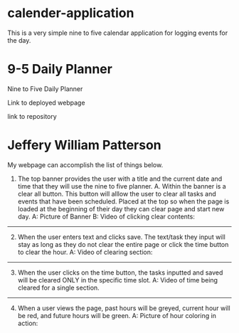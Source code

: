 # calender-application
This is a very simple nine to five calendar application for logging events for the day.

# 9-5 Daily Planner
Nine to Five Daily Planner

Link to deployed webpage 

link to repository

# Jeffery William Patterson

My webpage can accomplish the list of things below.
1. The top banner provides the user with a title and the current date and time that they will use the nine to five planner.
    A. Within the banner is a clear all button. This button will alllow the user to clear all tasks and events that have been scheduled. Placed at the top so when the page is loaded at the beginning of their day they can clear page and start new day.
        A: Picture of Banner
        B: Video of clicking clear contents:
***
2. When the user enters text and clicks save. The text/task they input will stay as long as they do not clear the entire page or click the time button to clear the hour.
    A: Video of clearing section:
***

3. When the user clicks on the time button, the tasks inputted and saved will be cleared ONLY in the specific time slot.
    A: Video of time being cleared for a single section.
***
4. When a user views the page, past hours will be greyed, current hour will be red, and future hours will be green.
    A: Picture of hour coloring in action:
